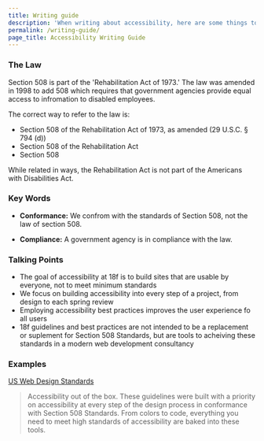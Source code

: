 ```yaml
---
title: Writing guide
description: 'When writing about accessibility, here are some things to keep in mind'
permalink: /writing-guide/
page_title: Accessibility Writing Guide
---
```


### The Law

Section 508 is part of the 'Rehabilitation Act of 1973.' The law was amended in 1998 to add 508 which requires that government agencies provide equal access to infromation to disabled employees.

The correct way to refer to the law is: 

* Section 508 of the Rehabilitation Act of 1973, as amended (29 U.S.C. § 794 (d))
* Section 508 of the Rehabilitation Act
* Section 508

While related in ways, the Rehabilitation Act is not part of the Americans with Disabilities Act. 

### Key Words

* <b>Conformance:</b> We confrom with the standards of Section 508, not the law of section 508.

* <b>Compliance:</b> A government agency is in compliance with the law.

### Talking Points

* The goal of accessibility at 18f is to build sites that are usable by everyone, not to meet minimum standards
* We focus on building accessibility into every step of a project, from design to each spring review
* Employing accessibility best practices improves the user experience fo all users
* 18f guidelines and best practices are not intended to be a replacement or suplement for Section 508 Standards, but are tools to acheiving these standards in a modern web development consultancy 

### Examples

[US Web Design Standards](https://playbook.cio.gov/designstandards/)
> Accessibility out of the box. These guidelines were built with a priority on accessibility at every step of the design process in conformance with Section 508 Standards. From colors to code, everything you need to meet high standards of accessibility are baked into these tools.




